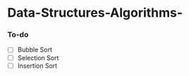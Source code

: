 # Data-Structures-Algorithms-
### To-do
- [ ] Bubble Sort
- [ ] Selection Sort
- [ ] Insertion Sort
